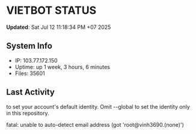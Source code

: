 # VIETBOT STATUS
**Updated**: Sat Jul 12 11:18:34 PM +07 2025

## System Info
- IP: 103.77.172.150
- Uptime: up 1 week, 3 hours, 6 minutes
- Files: 35601

## Last Activity

to set your account's default identity.
Omit --global to set the identity only in this repository.

fatal: unable to auto-detect email address (got 'root@vinh3690.(none)')
